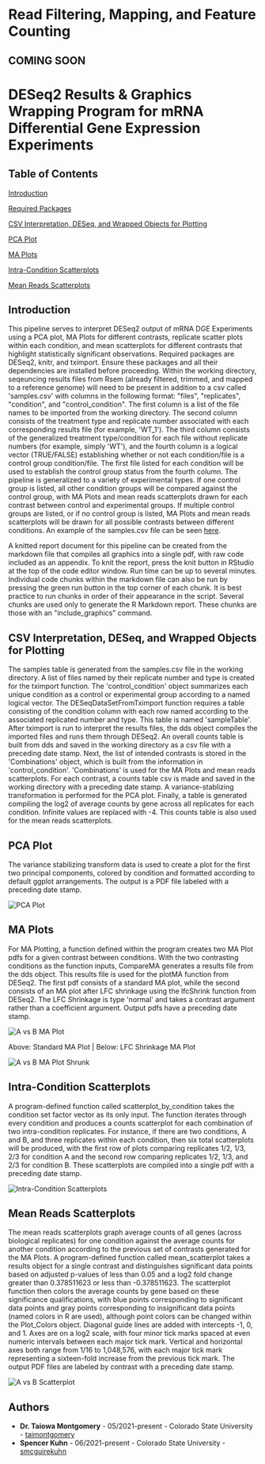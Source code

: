 
# Read Filtering, Mapping, and Feature Counting

## COMING SOON

# DESeq2 Results & Graphics Wrapping Program for mRNA Differential Gene Expression Experiments

## Table of Contents

[Introduction](#Introduction)

[Required Packages](#Required-Packages)

[CSV Interpretation, DESeq, and Wrapped Objects for Plotting](#CSV-Interpretation,-DESeq,-and-Wrapped-Objects-for-Plotting)

[PCA Plot](#PCA-Plot)

[MA Plots](#MA-Plots)

[Intra-Condition Scatterplots](#Intra--Condition-Scatterplots)

[Mean Reads Scatterplots](#Mean-Reads-Scatterplots)


## Introduction

This pipeline serves to interpret DESeq2 output of mRNA DGE Experiments using a PCA plot, MA Plots for different contrasts, replicate scatter plots within each condition, and mean scatterplots for different contrasts that highlight statistically significant observations. Required packages are DESeq2, knitr, and tximport. Ensure these packages and all their dependencies are installed before proceeding. Within the working directory, seqeuncing results files from Rsem (already filtered, trimmed, and mapped to a reference genome) will need to be present in addition to a csv called 'samples.csv' with columns in the following format: "files", "replicates", "condition", and "control_condition". The first column is a list of the file names to be imported from the working directory. The second column consists of the treatment type and replicate number associated with each corresponding results file (for example, 'WT_1'). The third column consists of the generalized treatment type/condition for each file without replicate numbers (for example, simply 'WT'), and the fourth column is a logical vector (TRUE/FALSE) establishing whether or not each condition/file is a control group condition/file. The first file listed for each condition will be used to establish the control group status from the fourth column. The pipeline is generalized to a variety of experimental types. If one control group is listed, all other condition groups will be compared against the control group, with MA Plots and mean reads scatterplots drawn for each contrast between control and experimental groups. If multiple control groups are listed, or if no control group is listed, MA Plots and mean reads scatterplots will be drawn for all possible contrasts between different conditions. An example of the samples.csv file can be seen [here](ExampleData/samples.csv). 

A knitted report document for this pipeline can be created from the markdown file that compiles all graphics into a single pdf, with raw code included as an appendix. To knit the report, press the knit button in RStudio at the top of the code editor window. Run time can be up to several minutes. Individual code chunks within the markdown file can also be run by pressing the green run button in the top corner of each chunk. It is best practice to run chunks in order of their appearance in the script. Several chunks are used only to generate the R Markdown report. These chunks are those with an "include_graphics" command.

## CSV Interpretation, DESeq, and Wrapped Objects for Plotting

The samples table is generated from the samples.csv file in the working directory. A list of files named by their replicate number and type is created for the tximport function. The 'control_condition' object summarizes each unique condition as a control or experimental group according to a named logical vector. The DESeqDataSetFromTximport function requires a table consisting of the condition column with each row named according to the associated replicated number and type. This table is named 'sampleTable'. After tximport is run to interpret the results files, the dds object compiles the imported files and runs them through DESeq2. An overall counts table is built from dds and saved in the working directory as a csv file with a preceding date stamp. Next, the list of intended contrasts is stored in the 'Combinations' object, which is built from the information in 'control_condition'. 'Combinations' is used for the MA Plots and mean reads scatterplots. For each contrast, a counts table csv is made and saved in the working directory with a preceding date stamp. A variance-stablizing transformation is performed for the PCA plot. Finally, a table is generated compiling the log2 of average counts by gene across all replicates for each condition. Infinite values are replaced with -4. This counts table is also used for the mean reads scatterplots. 

## PCA Plot

The variance stabilizing transform data is used to create a plot for the first two principal components, colored by condition and formatted according to default ggplot arrangements. The output is a PDF file labeled with a preceding date stamp.

![PCA Plot](ExamplePlots/Example_PCA_plot.jpeg)

## MA Plots

For MA Plotting, a function defined within the program creates two MA Plot pdfs for a given contrast between conditions. With the two contrasting conditions as the function inputs, CompareMA generates a results file from the dds object. This results file is used for the plotMA function from DESeq2. The first pdf consists of a standard MA plot, while the second consists of an MA plot after LFC shrinkage using the lfcShrink function from DESeq2. The LFC Shrinkage is type 'normal' and takes a contrast argument rather than a coefficient argument. Output pdfs have a preceding date stamp.

![A vs B MA Plot](ExamplePlots/Example_AvsB_MA.jpeg)

Above: Standard MA Plot | Below: LFC Shrinkage MA Plot

![A vs B MA Plot Shrunk](ExamplePlots/Example_AvsB_MA_shrunk.jpeg)

## Intra-Condition Scatterplots

A program-defined function called scatterplot_by_condition takes the condition set factor vector as its only input. The function iterates through every condition and produces a counts scatterplot for each combination of two intra-condition replicates. For instance, if there are two conditions, A and B, and three replicates within each condition, then six total scatterplots will be produced, with the first row of plots comparing replicates 1/2, 1/3, 2/3 for condition A and the second row comparing replicates 1/2, 1/3, and 2/3 for condition B. These scatterplots are compiled into a single pdf with a preceding date stamp. 

![Intra-Condition Scatterplots](ExamplePlots/Example_scatter_plots.jpeg)

## Mean Reads Scatterplots

The mean reads scatterplots graph average counts of all genes (across biological replicates) for one condition against the average counts for another condition according to the previous set of contrasts generated for the MA Plots. A program-defined function called mean_scatterplot takes a results object for a single contrast and distinguishes significant data points based on adjusted p-values of less than 0.05 and a log2 fold change greater than 0.378511623 or less than -0.378511623. The scatterplot function then colors the average counts by gene based on these significance qualifications, with blue points corresponding to significant data points and gray points corresponding to insignificant data points (named colors in R are used), although point colors can be changed within the Plot_Colors object. Diagonal guide lines are added with intercepts -1, 0, and 1. Axes are on a log2 scale, with four minor tick marks spaced at even numeric intervals between each major tick mark. Vertical and horizontal axes both range from 1/16 to 1,048,576, with each major tick mark representing a sixteen-fold increase from the previous tick mark. The output PDF files are labeled by contrast with a preceding date stamp. 

![A vs B Scatterplot](ExamplePlots/Example_AvsB_means_plot.jpeg)

## Authors

* **Dr. Taiowa Montgomery** - 05/2021-present - Colorado State University - [taimontgomery](https://github.com/taimontgomery)
* **Spencer Kuhn** - 06/2021-present - Colorado State University - [smcguirekuhn](https://github.com/smcguirekuhn)
